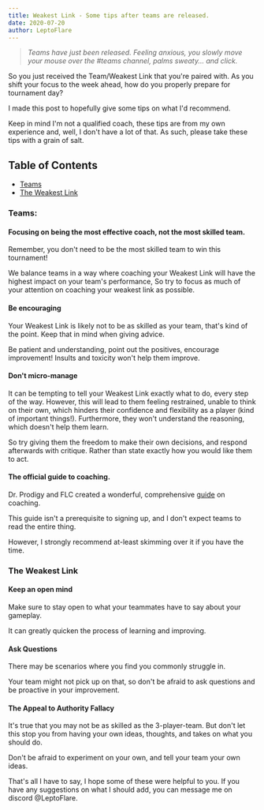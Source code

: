 ```yaml
---
title: Weakest Link - Some tips after teams are released.
date: 2020-07-20
author: LeptoFlare
---
```


> *Teams have just been released. Feeling anxious, you slowly move your mouse over the <Mention>#teams</Mention> channel, palms sweaty... and click.*

So you just received the Team/Weakest Link that you're paired with. As you shift your focus to the week ahead, how do you properly prepare for tournament day?

I made this post to hopefully give some tips on what I'd recommend.

Keep in mind I'm not a qualified coach, these tips are from my own experience and, well, I don't have a lot of that. As such, please take these tips with a grain of salt.

## Table of Contents
- [Teams](#teams)
- [The Weakest Link](#the-weakest-link)

### Teams:
#### Focusing on being the most effective coach, not the most skilled team.
Remember, you don't need to be the most skilled team to win this tournament!

We balance teams in a way where coaching your Weakest Link will have the highest impact on your team's performance, So try to focus as much of your attention on coaching your weakest link as possible.

#### Be encouraging
Your Weakest Link is likely not to be as skilled as your team, that's kind of the point. Keep that in mind when giving advice.

Be patient and understanding, point out the positives, encourage improvement! Insults and toxicity won't help them improve.

#### Don't micro-manage
It can be tempting to tell your Weakest Link exactly what to do, every step of the way. However, this will lead to them feeling restrained, unable to think on their own, which hinders their confidence and flexibility as a player (kind of important things!). Furthermore, they won't understand the reasoning, which doesn't help them learn.

So try giving them the freedom to make their own decisions, and respond afterwards with critique. Rather than state exactly how you would like them to act.

#### The official guide to coaching.
Dr. Prodigy and FLC created a wonderful, comprehensive [guide](https://docs.google.com/document/d/1pmdHhGNj6SXZA9W3BUAgntI3urgiJDql35p-d7Qsdaw) on coaching.

This guide isn't a prerequisite to signing up, and I don't expect teams to read the entire thing. 

However, I strongly recommend at-least skimming over it if you have the time.

### The Weakest Link
#### Keep an open mind
Make sure to stay open to what your teammates have to say about your gameplay.

It can greatly quicken the process of learning and improving.

#### Ask Questions
There may be scenarios where you find you commonly struggle in.

Your team might not pick up on that, so don't be afraid to ask questions and be proactive in your improvement.

#### The Appeal to Authority Fallacy
It's true that you may not be as skilled as the 3-player-team. But don't let this stop you from having your own ideas, thoughts, and takes on what you should do.

Don't be afraid to experiment on your own, and tell your team your own ideas.

<Footer>That's all I have to say, I hope some of these were helpful to you.  
If you have any suggestions on what I should add, you can message me on discord <Mention>@LeptoFlare</Mention>.</Footer>